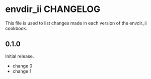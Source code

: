 # envdir_ii CHANGELOG

This file is used to list changes made in each version of the envdir_ii cookbook.

## 0.1.0

Initial release.

- change 0
- change 1
